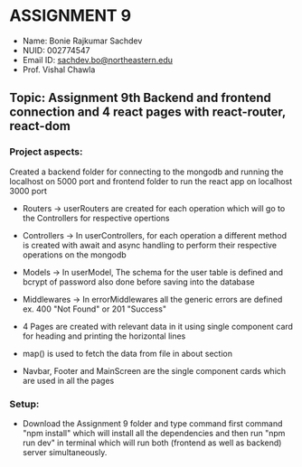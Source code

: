 # ASSIGNMENT 9

- Name: Bonie Rajkumar Sachdev
- NUID: 002774547
- Email ID: sachdev.bo@northeastern.edu
- Prof. Vishal Chawla

## Topic: Assignment 9th Backend and frontend connection and 4 react pages with react-router, react-dom

### Project aspects:

Created a backend folder for connecting to the mongodb and running the localhost on 5000 port and frontend folder to run the react app on localhost 3000 port

- Routers -> userRouters are created for each operation which will go to the Controllers for respective opertions
- Controllers -> In userControllers, for each operation a different method is created with await and async handling to perform their respective operations on the mongodb
- Models -> In userModel, The schema for the user table is defined and bcrypt of password also done before saving into the database
- Middlewares -> In errorMiddlewares all the generic errors are defined ex. 400 "Not Found" or 201 "Success"

- 4 Pages are created with relevant data in it using single component card for heading and printing the horizontal lines

- map() is used to fetch the data from file in about section

- Navbar, Footer and MainScreen are the single component cards which are used in all the pages

### Setup:

- Download the Assignment 9 folder and type command first command "npm install" which will install all the dependencies and then run "npm run dev" in terminal which will run both (frontend as well as backend) server simultaneously.
